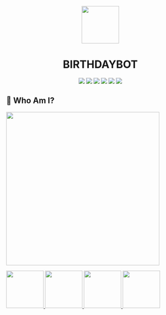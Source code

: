<p align="center"><img src="https://i.pinimg.com/originals/85/d9/7a/85d97a0109c25bd85cdba0be2978e6dc.jpg" width="100" height="100" /></p>

<h1 align="center">BIRTHDAYBOT</h1>

<p align="center">
  <a href="https://github.com/tomassirio/BirthdayBot/graphs/contributors"><img src="https://img.shields.io/github/contributors-anon/tomassirio/BirthdayBot"></a>
  <a href="https://github.com/tomassirio/BirthdayBot/issues"><img src="https://img.shields.io/github/issues/tomassirio/BirthdayBot"></a>
  <a href="https://github.com/tomassirio/BirthdayBot/network/members"><img src="https://img.shields.io/github/forks/tomassirio/BirthdayBot"></a>
  <a href="https://img.shields.io/github/stars/tomassirio/BirthdayBot"><img src="https://img.shields.io/github/stars/tomassirio/BirthdayBot"></a>
  <a href="https://img.shields.io/github/license/tomassirio/BirthdayBot"><img src="https://img.shields.io/github/license/tomassirio/BirthdayBot"></a>
  <a href="https://img.shields.io/badge/Hacktoberfest-red"><img src="https://img.shields.io/badge/Hacktoberfest-red"></a>
</p>



## :bust_in_silhouette: Who Am I?

<img src="https://media.discordapp.net/attachments/763140054825697301/763681938652528690/logo-design-branding-logo-tool-open-electronic-1-5f7ed02bc8247.png?width=468&height=468" width="410" height="410" /></p>

  <a href="mailto:tomassirio@gmail.com?Subject=Tomas%20You%20Are%20Amazing!">
      <img src="https://cdn2.downdetector.com/static/uploads/logo/image21.png" width="100"; height="100"/>
  </a>
  <a href="linkedin.com/in/tomassirio">
      <img src="https://encrypted-tbn0.gstatic.com/images?q=tbn%3AANd9GcT6lpesO6pwpEcg_vPih50fcYPqy4F0Y_xw5Q&usqp=CAU" width="100"; height="100"/>
  </a>
  <a href="https://discord.gg/59YjSZ">
      <img src="https://www.net-aware.org.uk/siteassets/images-and-icons/application-icons/app-icons-discord.png?w=585&scale=down" width="100"; height="100"/>
  </a>
  <a href="https://www.buymeacoffee.com/tomassirio1">
      <img src="https://i.pinimg.com/originals/60/fd/e8/60fde811b6be57094e0abc69d9c2622a.jpg" width="100"; height="100"/>
  </a>
